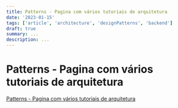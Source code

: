 ```yaml
---
title: Patterns - Pagina com vários tutoriais de arquitetura
date: '2023-01-15'
tags: ['article', 'architecture', 'designPatterns', 'backend']
draft: true
summary: ...
description: ...
---
```


# Patterns - Pagina com vários tutoriais de arquitetura

 [Patterns - Pagina com vários tutoriais de arquitetura](https://www.patterns.dev/posts)